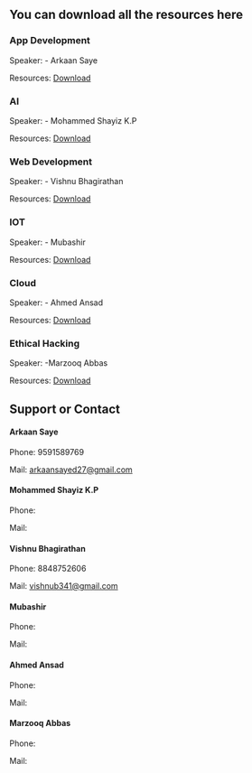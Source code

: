 ## You can download all the resources here

### App Development

Speaker: - Arkaan Saye

Resources: [Download](https://github.com/glugpace/Intro-to-tech/raw/master/appdev.rar)


### AI

Speaker: - Mohammed Shayiz K.P

Resources: [Download](//)


### Web Development

Speaker: - Vishnu Bhagirathan

Resources: [Download](https://github.com/glugpace/Intro-to-tech/raw/master/Web.rar)


### IOT

Speaker: - Mubashir

Resources: [Download](//)


### Cloud

Speaker: - Ahmed Ansad

Resources: [Download](//)



### Ethical Hacking

Speaker: -Marzooq Abbas

Resources: [Download](//)


## Support or Contact

#### Arkaan Saye

Phone: 9591589769

Mail: arkaansayed27@gmail.com


#### Mohammed Shayiz K.P

Phone: 

Mail:


#### Vishnu Bhagirathan

Phone: 8848752606

Mail: vishnub341@gmail.com


#### Mubashir

Phone: 

Mail: 


#### Ahmed Ansad

Phone: 

Mail: 



#### Marzooq Abbas

Phone: 

Mail: 


